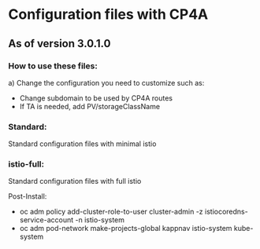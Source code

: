 # Configuration files with CP4A
## As of version 3.0.1.0

### How to use these files:
a) Change the configuration you need to customize such as:
- Change subdomain to be used by CP4A routes
- If TA is needed, add PV/storageClassName

### Standard:
Standard configuration files with minimal istio

### istio-full:
Standard configuration files with full istio

Post-Install:
- oc adm policy add-cluster-role-to-user cluster-admin -z istiocoredns-service-account -n istio-system
- oc adm pod-network make-projects-global kappnav istio-system kube-system